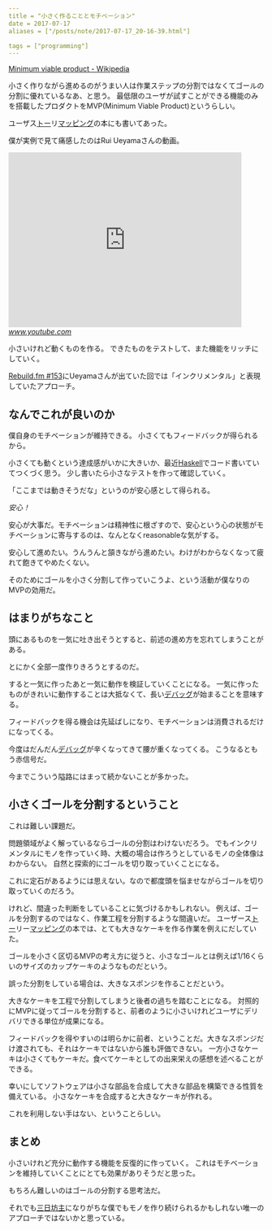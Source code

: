 ```yaml
---
title = "小さく作ることとモチベーション"
date = 2017-07-17
aliases = ["/posts/note/2017-07-17_20-16-39.html"]

tags = ["programming"]
---
```


[Minimum viable product - Wikipedia](https://en.wikipedia.org/wiki/Minimum_viable_product)

小さく作りながら進めるのがうまい人は作業ステップの分割ではなくてゴールの分割に優れているなあ、と思う。 最低限のユーザが試すことができる機能のみを搭載したプロダクトをMVP(Minimum Viable Product)というらしい。

ユーザス[トー](http://d.hatena.ne.jp/keyword/%A5%C8%A1%BC)リ[マッピング](http://d.hatena.ne.jp/keyword/%A5%DE%A5%C3%A5%D4%A5%F3%A5%B0)の本にも書いてあった。

僕が実例で見て痛感したのはRui Ueyamaさんの動画。

<iframe width="459" height="344" src="https://www.youtube.com/embed/JAtN0TGrNE4?feature=oembed" frameborder="0" allowfullscreen></iframe><cite class="hatena-citation"><a href="https://www.youtube.com/watch?v=JAtN0TGrNE4">www.youtube.com</a></cite>

小さいけれど動くものを作る。 できたものをテストして、また機能をリッチにしていく。

[Rebuild.fm #153](https://rebuild.fm/153/)にUeyamaさんが出ていた回では「インクリメンタル」と表現していたアプローチ。

## なんでこれが良いのか

僕自身のモチベーションが維持できる。 小さくてもフィードバックが得られるから。

小さくても動くという達成感がいかに大きいか、最近[Haskell](http://d.hatena.ne.jp/keyword/Haskell)でコード書いていてつくづく思う。 少し書いたら小さなテストを作って確認していく。

「ここまでは動きそうだな」というのが安心感として得られる。

_安心！_

安心が大事だ。モチベーションは精神性に根ざすので、安心という心の状態がモチベーションに寄与するのは、なんとなくreasonableな気がする。

安心して進めたい。うんうんと頷きながら進めたい。わけがわからなくなって疲れて飽きてやめたくない。

そのためにゴールを小さく分割して作っていこうよ、という活動が僕なりのMVPの効用だ。

## はまりがちなこと

頭にあるものを一気に吐き出そうとすると、前述の進め方を忘れてしまうことがある。

とにかく全部一度作りきろうとするのだ。

すると一気に作ったあと一気に動作を検証していくことになる。 一気に作ったものがきれいに動作することは大抵なくて、長い[デバッグ](http://d.hatena.ne.jp/keyword/%A5%C7%A5%D0%A5%C3%A5%B0)が始まることを意味する。

フィードバックを得る機会は先延ばしになり、モチベーションは消費されるだけになってくる。

今度はだんだん[デバッグ](http://d.hatena.ne.jp/keyword/%A5%C7%A5%D0%A5%C3%A5%B0)が辛くなってきて腰が重くなってくる。 こうなるともう赤信号だ。

今までこういう隘路にはまって続かないことが多かった。

## 小さくゴールを分割するということ

これは難しい課題だ。

問題領域がよく解っているならゴールの分割はわけないだろう。 でもインクリメンタルにモノを作っていく時、大概の場合は作ろうとしているモノの全体像はわからない。 自然と探索的にゴールを切り取っていくことになる。

これに定石があるようには思えない。なので都度頭を悩ませながらゴールを切り取っていくのだろう。

けれど、間違った判断をしていることに気づけるかもしれない。 例えば、ゴールを分割するのではなく、作業工程を分割するような間違いだ。 ユーザース[トー](http://d.hatena.ne.jp/keyword/%A5%C8%A1%BC)リー[マッピング](http://d.hatena.ne.jp/keyword/%A5%DE%A5%C3%A5%D4%A5%F3%A5%B0)の本では、とても大きなケーキを作る作業を例えにだしていた。

ゴールを小さく区切るMVPの考え方に従うと、小さなゴールとは例えば1/16くらいのサイズのカップケーキのようなものだという。

誤った分割をしている場合は、大きなスポンジを作ることだという。

大きなケーキを工程で分割してしまうと後者の過ちを踏むことになる。 対照的にMVPに従ってゴールを分割すると、前者のように小さいけれどユーザにデリバリできる単位が成果になる。

フィードバックを得やすいのは明らかに前者、ということだ。大きなスポンジだけ渡されても、それはケーキではないから誰も評価できない。 一方小さなケーキは小さくてもケーキだ。食べてケーキとしての出来栄えの感想を述べることができる。

幸いにしてソフトウェアは小さな部品を合成して大きな部品を構築できる性質を備えている。 小さなケーキを合成すると大きなケーキが作れる。

これを利用しない手はない、ということらしい。

## まとめ

小さいけれど充分に動作する機能を反復的に作っていく。 これはモチベーションを維持していくことにとても効果がありそうだと思った。

もちろん難しいのはゴールの分割する思考法だ。

それでも[三日坊主](http://d.hatena.ne.jp/keyword/%BB%B0%C6%FC%CB%B7%BC%E7)になりがちな僕でもモノを作り続けられるかもしれない唯一のアプローチではないかと思っている。

